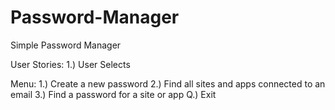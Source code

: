# Password-Manager

Simple Password Manager

User Stories:
1.) User Selects


Menu:
1.) Create a new password
2.) Find all sites and apps connected to an email
3.) Find a password for a site or app
Q.) Exit 
